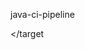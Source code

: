 java-ci-pipeline
<target name="java-ci-pipeline" >
 <property name="store.jar.name" value="java-ci-pipeline"/>
        <property name="store.dir" value="store"/>
        <property name="store.jar" value="${store.dir}/${store.jar.name}.jar"/>
        <echo message="Packaging ${application.title} into a single JAR at ${store.jar}"/>
        <delete dir="${store.dir}"/>
        <mkdir dir="${store.dir}"/>
        <mkdir dir="dist/lib"/>
        <jar destfile="${store.dir}/temp_final.jar" filesetmanifest="skip">
            <zipgroupfileset dir="dist" includes="*.jar"/>
            <zipgroupfileset dir="dist/lib" includes="*.jar"/>
            <manifest>
                <attribute name="Main-Class" value="${main.class}"/>
            </manifest>
        </jar>
        <zip destfile="${store.jar}">
            <zipfileset src="${store.dir}/temp_final.jar"
                    excludes="META-INF/*.SF, META-INF/*.DSA, META-INF/*.RSA"/>
        </zip>
        <delete file="${store.dir}/temp_final.jar"/>

 </target
